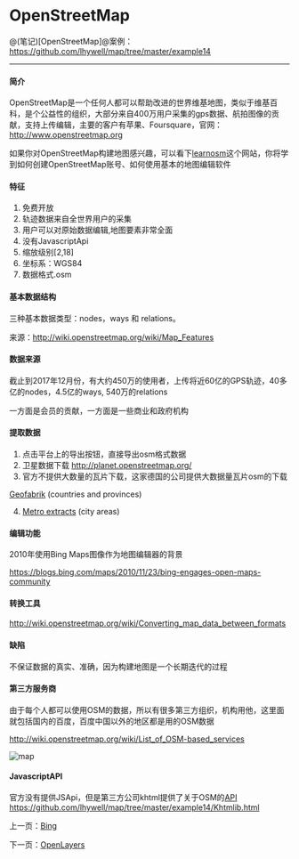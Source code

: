 OpenStreetMap
====================

@(笔记)[OpenStreetMap]@案例：https://github.com/lhywell/map/tree/master/example14

-------------------

#### 简介
OpenStreetMap是一个任何人都可以帮助改进的世界维基地图，类似于维基百科，是个公益性的组织，大部分来自400万用户采集的gps数据、航拍图像的贡献，支持上传编辑，主要的客户有苹果、Foursquare，官网：http://www.openstreetmap.org

如果你对OpenStreetMap构建地图感兴趣，可以看下[learnosm](http://learnosm.org/zh_CN/)这个网站，你将学到如何创建OpenStreetMap账号、如何使用基本的地图编辑软件

#### 特征

1. 免费开放
2. 轨迹数据来自全世界用户的采集
3. 用户可以对原始数据编辑,地图要素非常全面
4. 没有JavascriptApi
5. 缩放级别[2,18]
6. 坐标系：WGS84
7. 数据格式.osm

#### 基本数据结构
三种基本数据类型：nodes，ways 和 relations。

来源：http://wiki.openstreetmap.org/wiki/Map_Features

#### 数据来源
截止到2017年12月份，有大约450万的使用者，上传将近60亿的GPS轨迹，40多亿的nodes，4.5亿的ways,
540万的relations

一方面是会员的贡献，一方面是一些商业和政府机构

#### 提取数据
1. 点击平台上的导出按钮，直接导出osm格式数据
2. 卫星数据下载 http://planet.openstreetmap.org/
3. 官方不提供大数量的瓦片下载，这家德国的公司提供大数据量瓦片osm的下载

[Geofabrik](http://download.geofabrik.de/) (countries and provinces)

4. [Metro extracts](https://mapzen.com/data/metro-extracts/) (city areas)


#### 编辑功能
2010年使用Bing Maps图像作为地图编辑器的背景

https://blogs.bing.com/maps/2010/11/23/bing-engages-open-maps-community

#### 转换工具
http://wiki.openstreetmap.org/wiki/Converting_map_data_between_formats


#### 缺陷
不保证数据的真实、准确，因为构建地图是一个长期迭代的过程

#### 第三方服务商
由于每个人都可以使用OSM的数据，所以有很多第三方组织，机构用他，这里面就包括国内的百度，百度中国以外的地区都是用的OSM数据

http://wiki.openstreetmap.org/wiki/List_of_OSM-based_services

![map](https://raw.githubusercontent.com/lhywell/map/master/map0019.png)

#### JavascriptAPI
官方没有提供JSApi，但是第三方公司khtml提供了关于OSM的[API](http://maplib.khtml.org/maplib/v0.98.6/doc/api/)
https://github.com/lhywell/map/tree/master/example14/Khtmlib.html




上一页：[Bing](https://github.com/lhywell/map/blob/master/2.4README.md)

下一页：[OpenLayers](https://github.com/lhywell/map/blob/master/2.6README.md)